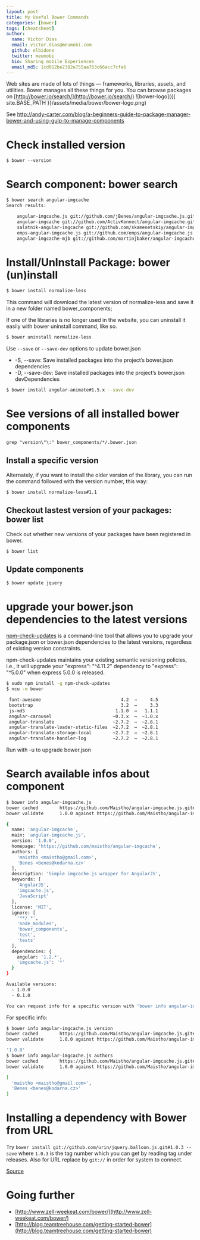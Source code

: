 ```yaml
---
layout: post
title: My Useful Bower Commands
categories: [bower]
tags: [cheatsheet]
author:
  name: Victor Dias
  email: victor.dias@meumobi.com
  github: elbidone
  twitter: meumobi
  bio: Sharing mobile Experiences
  email_md5: 1cd012be2382e755aa763c66acc7cfa6
---
```

Web sites are made of lots of things — frameworks, libraries, assets, and utilities. Bower manages all these things for you.
You can browse packages on [http://bower.io/search/](http://bower.io/search/)
![bower-logo]({{ site.BASE_PATH }}/assets/media/bower/bower-logo.png)


See 
http://andy-carter.com/blog/a-beginners-guide-to-package-manager-bower-and-using-gulp-to-manage-components

# Check installed version
`$ bower --version`

# Search component: bower search

```bash
$ bower search angular-imgcache
Search results:

    angular-imgcache.js git://github.com/jBenes/angular-imgcache.js.git
    angular-imgcache git://github.com/ActivKonnect/angular-imgcache.git
    salatnik-angular-imgcache git://github.com/skamenetskiy/angular-imgcache.js.git
    emps-angular-imgcache.js git://github.com/emps/angular-imgcache.js.git
    angular-imgcache-mjb git://github.com/martinjbaker/angular-imgcache-mjb.git
```

# Install/UnInstall Package: bower (un)install

```bash
$ bower install normalize-less
```

This command will download the latest version of normalize-less and save it in a new folder named bower_components; 

If one of the libraries is no longer used in the website, you can uninstall it easily with bower uninstall command, like so.

```bash
$ bower uninstall normalize-less
```

Use `--save` or `--save-dev` options to update bower.json

* -S, --save: Save installed packages into the project’s bower.json dependencies
* -D, --save-dev: Save installed packages into the project’s bower.json devDependencies

```bash
$ bower install angular-animate#1.5.x --save-dev
```

# See versions of all installed bower components

`grep "version\"\:" bower_components/*/.bower.json`

## Install a specific version
Alternately, if you want to install the older version of the library, you can run the command followed with the version number, this way:

`$ bower install normalize-less#1.1`

## Checkout lastest version of your packages: bower list
Check out whether new versions of your packages have been registered in bower.

`$ bower list`

## Update components

`$ bower update jquery`

# upgrade your bower.json dependencies to the latest versions
[npm-check-updates](https://github.com/tjunnone/npm-check-updates) is a command-line tool that allows you to upgrade your package.json or bower.json dependencies to the latest versions, regardless of existing version constraints.

npm-check-updates maintains your existing semantic versioning policies, i.e., it will upgrade your "express": "^4.11.2" dependency to "express": "^5.0.0" when express 5.0.0 is released.

```bash
$ sudo npm install -g npm-check-updates
$ ncu -m bower

 font-awesome                              4.2  →     4.5 
 bootstrap                                 3.2  →     3.3 
 js-md5                                  1.1.0  →   1.1.1 
 angular-carousel                       ~0.3.x  →  ~1.0.x 
 angular-translate                      ~2.7.2  →  ~2.8.1 
 angular-translate-loader-static-files  ~2.7.2  →  ~2.8.1 
 angular-translate-storage-local        ~2.7.2  →  ~2.8.1 
 angular-translate-handler-log          ~2.7.2  →  ~2.8.1 
```

Run with -u to upgrade bower.json

# Search available infos about component

```bash
$ bower info angular-imgcache.js
bower cached        https://github.com/Maistho/angular-imgcache.js.git#1.0.0
bower validate      1.0.0 against https://github.com/Maistho/angular-imgcache.js.git#*

{
  name: 'angular-imgcache',
  main: 'angular-imgcache.js',
  version: '1.0.0',
  homepage: 'https://github.com/maistho/angular-imgcache',
  authors: [
    'maistho <maistho@gmail.com>',
    'Benes <benes@kodarna.cz>'
  ],
  description: 'Simple imgcache.js wrapper for AngularJS',
  keywords: [
    'AngularJS',
    'imgcache.js',
    'JavaScript'
  ],
  license: 'MIT',
  ignore: [
    '**/.*',
    'node_modules',
    'bower_components',
    'test',
    'tests'
  ],
  dependencies: {
    angular: '1.2.*',
    'imgcache.js': '*'
  }
}

Available versions:
  - 1.0.0
  - 0.1.0

You can request info for a specific version with 'bower info angular-imgcache.js#<version>'
```

For specific info:

```sh
$ bower info angular-imgcache.js version
bower cached        https://github.com/Maistho/angular-imgcache.js.git#1.0.0
bower validate      1.0.0 against https://github.com/Maistho/angular-imgcache.js.git#*

'1.0.0'
$ bower info angular-imgcache.js authors
bower cached        https://github.com/Maistho/angular-imgcache.js.git#1.0.0
bower validate      1.0.0 against https://github.com/Maistho/angular-imgcache.js.git#*

[
  'maistho <maistho@gmail.com>',
  'Benes <benes@kodarna.cz>'
]

```

# Installing a dependency with Bower from URL

Try `bower install git://github.com/urin/jquery.balloon.js.git#1.0.3 --save` where `1.0.3` is the tag number which you can get by reading tag under releases. Also for URL replace by `git://` in order for system to connect.

[Source](https://stackoverflow.com/a/41864695/4982169)

# Going further

- [http://www.zell-weekeat.com/bower/](http://www.zell-weekeat.com/bower/)
- [http://blog.teamtreehouse.com/getting-started-bower](http://blog.teamtreehouse.com/getting-started-bower)